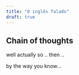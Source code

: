 ```yaml
---
title: "O inglês falado"
draft: true
---
```


<!-- 
MAIN QUESTIONS

WHEN USE <<TO DO>> AND WHEN NOT

COLLECTION OF IDIOMS
-->

<!--
SOUNDS OF INFORMAL ENGLISH

dah-yah
do-you-
-->

## Chain of thoughts

well
actually
so ..
then ..

by the way
you know...
